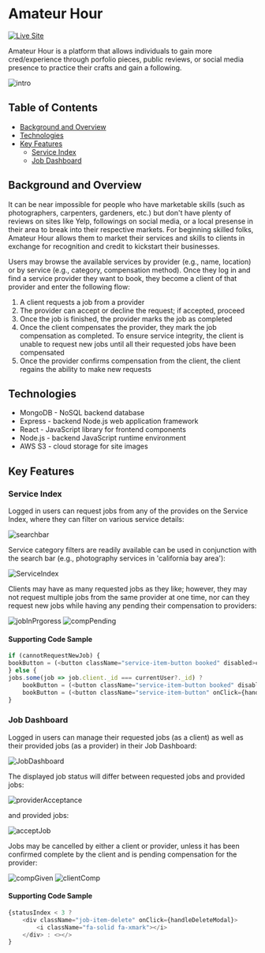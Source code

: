 # Amateur Hour

[![Live Site](https://img.shields.io/badge/site-online-green.svg)](https://amateur-hour.onrender.com/)


Amateur Hour is a platform that allows individuals to gain more cred/experience through porfolio pieces, public reviews, or social media presence to practice their crafts and gain a following.

![intro](readmeImages/intro.png)

## Table of Contents

- [Background and Overview](#background-and-overview)
- [Technologies](#technologies)
- [Key Features](#key-features)
  - [Service Index](#service-index)
  - [Job Dashboard](#job-dashboard)

## Background and Overview

It can be near impossible for people who have marketable skills (such as photographers, carpenters, gardeners, etc.) but don't have plenty of reviews on sites like Yelp, followings on social media, or a local presense in their area to break into their respective markets. For beginning skilled folks, Amateur Hour allows them to market their services and skills to clients in exchange for recognition and credit to kickstart their businesses.

Users may browse the available services by provider (e.g., name, location) or by service (e.g., category, compensation method). Once they log in and find a service provider they want to book, they become a client of that provider and enter the following flow:

1. A client requests a job from a provider
2. The provider can accept or decline the request; if accepted, proceed
3. Once the job is finished, the provider marks the job as completed
4. Once the client compensates the provider, they mark the job compensation as completed. To ensure service integrity, the client is unable to request new jobs until all their requested jobs have been compensated
5. Once the provider confirms compensation from the client, the client regains the ability to make new requests

## Technologies

- MongoDB - NoSQL backend database
- Express - backend Node.js web application framework
- React - JavaScript library for frontend components
- Node.js - backend JavaScript runtime environment
- AWS S3 - cloud storage for site images

## Key Features 

### Service Index

Logged in users can request jobs from any of the provides on the Service Index, where they can filter on various service details:

![searchbar](readmeImages/searchbar.png)

Service category filters are readily available can be used in conjunction with the search bar (e.g., photography services in 'california bay area'):

![ServiceIndex](readmeImages/ServiceIndex.png)

Clients may have as many requested jobs as they like; however, they may not request multiple jobs from the same provider at one time, nor can they request new jobs while having any pending their compensation to providers:

![jobInPrgoress](readmeImages/jobInProgress.png) ![compPending](readmeImages/compPending.png)

#### Supporting Code Sample
```javascript
if (cannotRequestNewJob) {
bookButton = (<button className="service-item-button booked" disabled>compensation pending</button>);
} else {
jobs.some(job => job.client._id === currentUser?._id) ?
    bookButton = (<button className="service-item-button booked" disabled>job in progress</button>) :
    bookButton = (<button className="service-item-button" onClick={handleClick}>Book</button>);
}
```

### Job Dashboard

Logged in users can manage their requested jobs (as a client) as well as their provided jobs (as a provider) in their Job Dashboard:

![JobDashboard](readmeImages/JobDashboard.png)

The displayed job status will differ between requested jobs and provided jobs:

![providerAcceptance](readmeImages/providerAcceptance.png)

and provided jobs:

![acceptJob](readmeImages/acceptJob.png)

Jobs may be cancelled by either a client or provider, unless it has been confirmed complete by the client and is pending compensation for the provider: 

![compGiven](readmeImages/compGiven.png)
![clientComp](readmeImages/clientComp.png)

#### Supporting Code Sample
```javascript
{statusIndex < 3 ?
    <div className="job-item-delete" onClick={handleDeleteModal}>
        <i className="fa-solid fa-xmark"></i>
    </div> : <></>
}
```